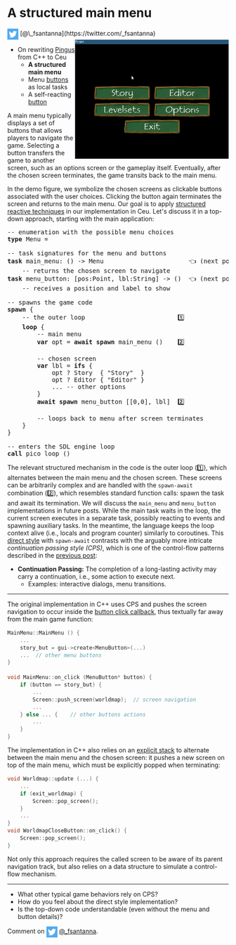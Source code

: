 # A structured main menu

<img src="../twitter.png" style="vertical-align:middle">
[@\_fsantanna](https://twitter.com/_fsantanna)

<img src="menu.gif" align="right" width="350">

- On rewriting [Pingus](pingus.md) from C++ to Ceu
    - **A structured main menu**
    - Menu [buttons](buttons.md) as local tasks
    - A self-reacting [button](button.md)

<!--
    - Menu [buttons](buttons.md) as local tasks
-->

A main menu typically displays a set of buttons that allows players to navigate
the game.
Selecting a button transfers the game to another screen, such as an options
screen or the gameplay itself.
Eventually, after the chosen screen terminates, the game transits back to the
main menu.

In the demo figure, we symbolize the chosen screens as clickable buttons
associated with the user choices.
Clicking the button again terminates the screen and returns to the main menu.
Our goal is to apply [structured reactive techniques](pingus.md) in our
implementation in Ceu.
Let's discuss it in a top-down approach, starting with the main application:

<pre>
-- enumeration with the possible menu choices
<b>type</b> Menu = <Story=(), Editor=(), ...>

-- task signatures for the menu and buttons
<b>task</b> main_menu: () -> Menu                       👈 (next posts)
    -- returns the chosen screen to navigate
<b>task</b> menu_button: [pos:Point, lbl:String] -> ()  👈 (next posts)
    -- receives a position and label to show

-- spawns the game code
<b>spawn</b> {
    -- the outer loop                         1️⃣
    <b>loop</b> {
        -- main menu
        <b>var</b> opt = <b>await</b> <b>spawn</b> main_menu ()    2️⃣

        -- chosen screen
        <b>var</b> lbl = <b>ifs</b> {
            opt ? Story  { "Story"  }
            opt ? Editor { "Editor" }
            ... -- other options
        }
        <b>await</b> <b>spawn</b> menu_button [[0,0], lbl]  2️⃣

        -- loops back to menu after screen terminates
    }
}

-- enters the SDL engine loop
<b>call</b> pico_loop ()
</pre>

The relevant structured mechanism in the code is the outer loop (1️⃣), which
alternates between the main menu and the chosen screen.
These screens can be arbitrarily complex and are handled with the `spawn-await`
combination (2️⃣), which resembles standard function calls: spawn the task and
await its termination.
We will discuss the `main_menu` and `menu_button` implementations in future
posts.
While the main task waits in the loop, the current screen executes in a
separate task, possibly reacting to events and spawning auxiliary tasks.
In the meantime, the language keeps the loop context alive (i.e., locals and
program counter) similarly to coroutines.
This [direct style][1] with `spawn-await` contrasts with the arguably more
intricate *continuation passing style (CPS)*, which is one of the control-flow
patterns described in the [previous post](pingus.md):

- **Continuation Passing:** The completion of a long-lasting activity may
   carry a continuation, i.e., some action to execute next.
    - Examples: interactive dialogs, menu transitions.

---

The original implementation in C++ uses CPS and pushes the screen navigation to
occur inside the [button click callback][2], thus textually far away from the
main game function:

```cpp
MainMenu::MainMenu () {
    ...
    story_but = gui->create<MenuButton>(...)
    ...  // other menu buttons
}

void MainMenu::on_click (MenuButton* button) {
    if (button == story_but) {
        ...
        Screen::push_screen(worldmap);  // screen navigation
        ...
    } else ... {    // other buttons actions
        ...
    }
}
```

The implementation in C++ also relies on an [explicit stack][3] to alternate
between the main menu and the chosen screen: it pushes a new screen on top of
the main menu, which must be explicitly popped when terminating:

```cpp
void Worldmap::update (...) {
    ...
    if (exit_worldmap) {
        Screen::pop_screen();
    }
    ...
}
void WorldmapCloseButton::on_click() {
    Screen::pop_screen();
}
```

Not only this approach requires the called screen to be aware of its parent
navigation track, but also relies on a data structure to simulate a
control-flow mechanism.

---

[1]: https://handwiki.org/wiki/Direct_style
[2]: https://github.com/Pingus/pingus/blob/master/src/pingus/screens/pingus_menu.cpp#L178
[3]: https://github.com/Pingus/pingus/blob/master/src/pingus/worldmap/worldmap_screen.cpp#L179

- What other typical game behaviors rely on CPS?
- How do you feel about the direct style implementation?
- Is the top-down code understandable (even without the menu and button details)?

Comment on <img src="../twitter.png" style="vertical-align:middle">
[@\_fsantanna](https://twitter.com/_fsantanna/status/1508771445899501583).
